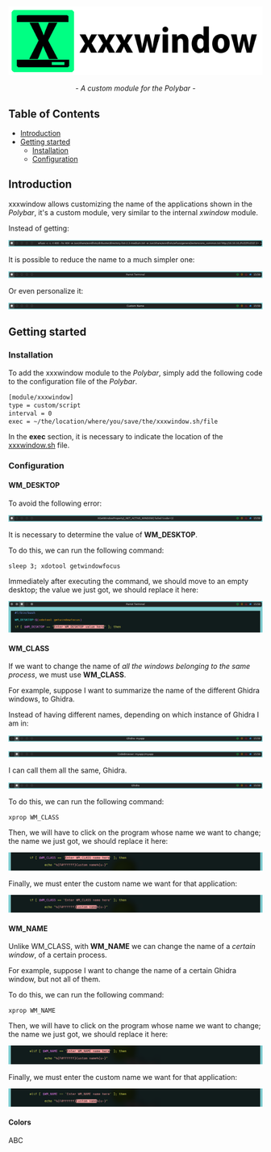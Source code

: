<p align="center">
  <img src="/assets/banner.png">
</p>

<p align="center">
<i>- A custom module for the Polybar -</i>
</p>

## Table of Contents

* [Introduction](#introduction)
* [Getting started](#getting-started)
  * [Installation](#installation)
  * [Configuration](#configuration)

## Introduction

xxxwindow allows customizing the name of the applications shown in the _Polybar_, it's a custom module, very similar to the internal _xwindow_ module.

Instead of getting:

<p align="center">
  <img src="/assets/xwindowModule.png">
</p>

It is possible to reduce the name to a much simpler one:

<p align="center">                              
    <img src="/assets/xxxwindowModule.png">
</p>

Or even personalize it:

<p align="center">                              
    <img src="/assets/xxxwindowModuleCustom.png">              
</p>

## Getting started

### Installation

To add the xxxwindow module to the _Polybar_, simply add the following code to the configuration file of the _Polybar_.

```
[module/xxxwindow]
type = custom/script
interval = 0
exec = ~/the/location/where/you/save/the/xxxwindow.sh/file 
```

In the **exec** section, it is necessary to indicate the location of the [xxxwindow.sh](https://github.com/MateoNitro550/xxxwindowPolybarModule/blob/main/xxxwindow.sh) file.

### Configuration

#### WM_DESKTOP

To avoid the following error:

<p align="center">
    <img src="/assets/desktopError.png"
</p>

It is necessary to determine the value of **WM_DESKTOP**. 

To do this, we can run the following command:

```
sleep 3; xdotool getwindowfocus
```

Immediately after executing the command, we should move to an empty desktop; the value we just got, we should replace it here:

<p align="center">
    <img src="/assets/WM_DESKTOP.png"
</p>

#### WM_CLASS

If we want to change the name of _all the windows belonging to the same process_, we must use **WM_CLASS**.

For example, suppose I want to summarize the name of the different Ghidra windows, to Ghidra.

Instead of having different names, depending on which instance of Ghidra I am in:

<p align="center">
    <img src="/assets/ghidraFirst.png"
</p>

<p align="center">
    <img src="/assets/ghidraSecond.png"
</p>

I can call them all the same, Ghidra.

<p align="center">
    <img src="/assets/ghidraThird.png"
</p>

To do this, we can run the following command:
  
```
xprop WM_CLASS
```

Then, we will have to click on the program whose name we want to change; the name we just got, we should replace it here:

<p align="center">
    <img src="/assets/WM_CLASSfirst.png"
</p>

Finally, we must enter the custom name we want for that application:

<p align="center">
    <img src="/assets/WM_CLASSsecond.png"
</p>

#### WM_NAME

Unlike WM_CLASS, with **WM_NAME** we can change the name of a _certain window_, of a certain process.

For example, suppose I want to change the name of a certain Ghidra window, but not all of them.

To do this, we can run the following command:

```
xprop WM_NAME
```

Then, we will have to click on the program whose name we want to change; the name we just got, we should replace it here:

<p align="center">
    <img src="/assets/WM_NAMEfirst.png"
</p>

Finally, we must enter the custom name we want for that application:

<p align="center">
    <img src="/assets/WM_NAMEsecond.png"
</p>

#### Colors

ABC
